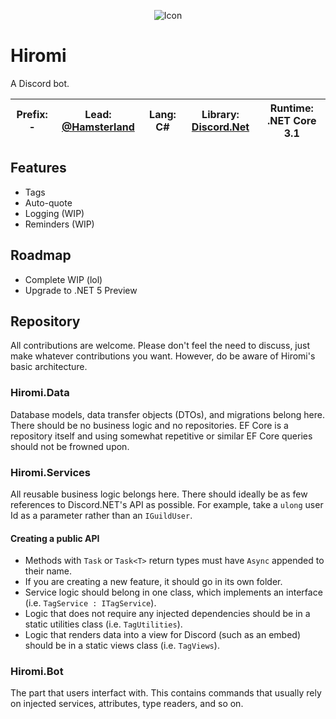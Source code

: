 ﻿<p align="center">
  <img src="https://i.imgur.com/mEaRNpV.png" alt="Icon">
</p>

# Hiromi
A Discord bot.

|**Prefix**: -|**Lead:** [@Hamsterland](https://github.com/Hamsterland)|**Lang:** C#|**Library:** [Discord.Net](https://github.com/discord-net/Discord.Net)|**Runtime**: .NET Core 3.1
|---|---|---|---|---|
## Features
* Tags
* Auto-quote 
* Logging (WIP)
* Reminders (WIP)

## Roadmap
* Complete WIP (lol)
* Upgrade to .NET 5 Preview

## Repository
All contributions are welcome. Please don't feel the need to discuss, just make whatever contributions you want. However, do be aware of Hiromi's basic architecture.

### Hiromi.Data
Database models, data transfer objects (DTOs), and migrations belong here. There should be no business logic and no repositories. EF Core is a repository itself and using somewhat repetitive or similar EF Core queries should not be frowned upon.

### Hiromi.Services
All reusable business logic belongs here. There should ideally be as few references to Discord.NET's API as possible. For example, take a `ulong` user Id as a parameter rather than an `IGuildUser`. 

#### Creating a public API
* Methods with `Task` or `Task<T>` return types must have `Async` appended to their name.
* If you are creating a new feature, it should go in its own folder.
* Service logic should belong in one class, which implements an interface (i.e. `TagService : ITagService`).
* Logic that does not require any injected dependencies should be in a static utilities class (i.e. `TagUtilities`).
* Logic that renders data into a view for Discord (such as an embed) should be in a static views class (i.e. `TagViews`).

### Hiromi.Bot
The part that users interfact with. This contains commands that usually rely on injected services, attributes, type readers, and so on.